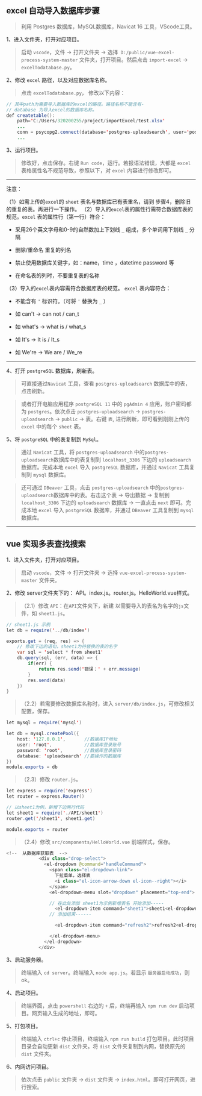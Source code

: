 ## excel 自动导入数据库步骤
> 利用 Postgres 数据库，MySQL数据库，Navicat 16 工具，VScode工具。

1、进入文件夹，打开对应项目。
> 启动 `vscode`，文件 -> 打开文件夹 -> 选择` D:/public/vue-excel-process-system-master` 文件夹，打开项目。然后点击 `import-excel` -> `excelTodatabase.py`。

2、修改 `excel` 路径，以及对应数据库名称。
> 点击 `excelTodatabase.py`， 修改以下内容：
```java
// 其中path为需要导入数据库的excel的路径。路径名称不能含有-
// database 为导入excel的数据库名称。
def createtable():
    path='C:/Users/320200255/project/importExcel/test.xlsx'
    ...
    conn = psycopg2.connect(database='postgres-uploadsearch', user='postgres', password='postgres', host='localhost')
    ...
```
3、运行项目。
> 修改好，点击保存。右键 `Run code`，运行。若报语法错误，大都是 `excel` 表格属性名不规范导致，参照以下，对 `excel` 内容进行修改即可。
-------
注意：

（1）如需上传的`excel`的 `sheet` 表名与数据库已有表重名，请到 步骤4，删除旧的重复的表。再进行一下操作。
（2）导入的`excel`表的属性行需符合数据库表的规范。`excel` 表的属性行（第一行）符合：



+ 采用26个英文字母和0-9的自然数加上下划线 `_` 组成，多个单词用下划线 `_` 分隔

+ 删除/重命名 重复的列名

+ 禁止使用数据库关键字，如：name，time ，datetime password 等

+ 在命名表的列时，不要重复表的名称


（3）导入的`excel`表内容需符合数据库表的规范。 `excel` 表内容符合：

+ 不能含有 `'` 标识符。（可将 `'` 替换为 `_` ）

+ 如 can't -> can not / can_t

+ 如 what's -> what is / what_s

+ 如 It's -> It is / It_s 

+ 如 We're -> We are / We_re

-----------

4、打开 `postgreSQL` 数据库，刷新表。
> 可直接通过`Navicat` 工具，查看 `postgres-uploadsearch` 数据库中的表，点击刷新。

> 或者打开电脑应用程序 `postgreSQL 11` 中的 `pgAdmin 4` 应用，账户密码都为 `postgres`。依次点击 `postgres-uploadsearch` -> `postgres-uploadsearch` -> `public` -> 表。右键 `表`, 进行刷新，即可看到刚刚上传的 `excel` 中的每个 `sheet` 表。

5、将 `postgreSQL` 中的表复制到 `MySql`。
> 通过 `Navicat` 工具，将 `postgres-uploadsearch` 中的`postgres-uploadsearch`数据库中的表复制到 `localhost_3306` 下边的 `uploadsearch` 数据库。完成本地 `excel` 导入 `postgreSQL` 数据库，并通过 `Navicat` 工具复制到 `mysql` 数据库。

> 还可通过 `DBeaver` 工具，点击 `postgres-uploadsearch` 中的`postgres-uploadsearch`数据库中的表。右击这个表 -> 导出数据 -> 复制到 `localhost_3306` 下边的 `uploadsearch` 数据库 -> 一直点击 `next` 即可。完成本地 `excel` 导入 `postgreSQL` 数据库，并通过 `DBeaver` 工具复制到 `mysql` 数据库。
---------------------------
## vue 实现多表查找搜索
1、进入文件夹，打开对应项目。
> 启动 `vscode`，文件 -> 打开文件夹 -> 选择 `vue-excel-process-system-master` 文件夹。

2、修改 server文件夹下的： API。index.js。router.js。HelloWorld.vue样式。
> （2.1）修改 `API`：在`API`文件夹下，新建 以需要导入的表名为名字的`js`文件，如 `sheet1.js`。
```java
// sheet1.js 示例
let db = require('../db/index')

exports.get = (req, res) => {
    // 修改下边的语句，sheet1为待替换的表的名字
    var sql = 'select * from sheet1'
    db.query(sql, (err, data) => {
        if(err) {
            return res.send('错误：' + err.message)
        }
        res.send(data)
    })
}
```
> （2.2）若需要修改数据库名称时，进入 `server/db/index.js`，可修改相关配置，保存。
```java
let mysql = require('mysql')

let db = mysql.createPool({
    host: '127.0.0.1',       //数据库IP地址
    user: 'root',            //数据库登录账号
    password: 'root',        //数据库登录密码
    database: 'uploadsearch' //要操作的数据库
})
module.exports = db
```
> （2.3）修改 `router.js`。
```java
let express = require('express')
let router = express.Router()

// 以sheet1为例，新增下边两行代码
let sheet1 = require('./API/sheet1')
router.get('/sheet1', sheet1.get)

module.exports = router
```
> （2.4）修改 `src/components/HelloWorld.vue` 前端样式，保存。

```java
<!--  从数据库获取表  -->
            <div class="drop-select">
              <el-dropdown @command="handleCommand">
                <span class="el-dropdown-link">
                  下拉菜单，选择表
                  <i class="el-icon-arrow-down el-icon--right"></i>
                </span>
                <el-dropdown-menu slot="dropdown" placement="top-end">

                // 在此处添加 sheet1为示例新增表名 开始添加-----
                  <el-dropdown-item command="sheet1">sheet1<el-dropdown-item> 
                // 添加结束------

                  <el-dropdown-item command="refresh2">refresh2<el-dropdown-item>    

                </el-dropdown-menu>
              </el-dropdown>
            </div>
```

3、启动服务器。
> 终端输入 `cd server`。终端输入 `node app.js`。若显示 `服务器启动成功`，则 ok。

4、启动项目。
> 终端界面，点击 `powershell` 右边的 `+` 后，终端再输入 `npm run dev` 启动项目。网页输入生成的地址，即可。

5、打包项目。
> 终端输入 `ctrl+c` 停止项目，终端输入 `npm run build` 打包项目。此时项目目录会自动更新 `dist` 文件夹。将 `dist` 文件夹复制到内网，替换原先的 `dist` 文件夹。

6、内网访问项目。
> 依次点击 `public` 文件夹 -> `dist` 文件夹 -> `index.html`。即可打开网页，进行搜索。

